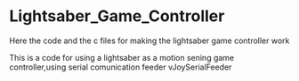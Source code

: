 # Lightsaber_Game_Controller
Here the code and the c files for making the lightsaber game controller work

This is a code for using a lightsaber as a motion sening game controller,using serial comunication feeder vJoySerialFeeder
